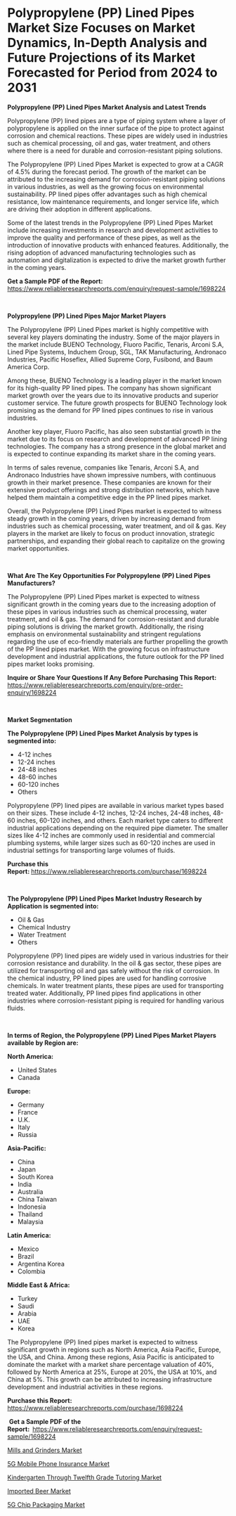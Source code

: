 <p><h1>Polypropylene (PP) Lined Pipes Market Size Focuses on Market Dynamics, In-Depth Analysis and Future Projections of its Market Forecasted for Period from 2024 to 2031</h1></p><p><strong>Polypropylene (PP) Lined Pipes Market Analysis and Latest Trends</strong></p>
<p><p>Polypropylene (PP) lined pipes are a type of piping system where a layer of polypropylene is applied on the inner surface of the pipe to protect against corrosion and chemical reactions. These pipes are widely used in industries such as chemical processing, oil and gas, water treatment, and others where there is a need for durable and corrosion-resistant piping solutions.</p><p>The Polypropylene (PP) Lined Pipes Market is expected to grow at a CAGR of 4.5% during the forecast period. The growth of the market can be attributed to the increasing demand for corrosion-resistant piping solutions in various industries, as well as the growing focus on environmental sustainability. PP lined pipes offer advantages such as high chemical resistance, low maintenance requirements, and longer service life, which are driving their adoption in different applications.</p><p>Some of the latest trends in the Polypropylene (PP) Lined Pipes Market include increasing investments in research and development activities to improve the quality and performance of these pipes, as well as the introduction of innovative products with enhanced features. Additionally, the rising adoption of advanced manufacturing technologies such as automation and digitalization is expected to drive the market growth further in the coming years.</p></p>
<p><strong>Get a Sample PDF of the Report:&nbsp;</strong> <a href="https://www.reliableresearchreports.com/enquiry/request-sample/1698224">https://www.reliableresearchreports.com/enquiry/request-sample/1698224</a></p>
<p>&nbsp;</p>
<p><strong>Polypropylene (PP) Lined Pipes Major Market Players</strong></p>
<p><p>The Polypropylene (PP) Lined Pipes market is highly competitive with several key players dominating the industry. Some of the major players in the market include BUENO Technology, Fluoro Pacific, Tenaris, Arconi S.A, Lined Pipe Systems, Induchem Group, SGL, TAK Manufacturing, Andronaco Industries, Pacific Hoseflex, Allied Supreme Corp, Fusibond, and Baum America Corp.</p><p>Among these, BUENO Technology is a leading player in the market known for its high-quality PP lined pipes. The company has shown significant market growth over the years due to its innovative products and superior customer service. The future growth prospects for BUENO Technology look promising as the demand for PP lined pipes continues to rise in various industries.</p><p>Another key player, Fluoro Pacific, has also seen substantial growth in the market due to its focus on research and development of advanced PP lining technologies. The company has a strong presence in the global market and is expected to continue expanding its market share in the coming years.</p><p>In terms of sales revenue, companies like Tenaris, Arconi S.A, and Andronaco Industries have shown impressive numbers, with continuous growth in their market presence. These companies are known for their extensive product offerings and strong distribution networks, which have helped them maintain a competitive edge in the PP lined pipes market.</p><p>Overall, the Polypropylene (PP) Lined Pipes market is expected to witness steady growth in the coming years, driven by increasing demand from industries such as chemical processing, water treatment, and oil & gas. Key players in the market are likely to focus on product innovation, strategic partnerships, and expanding their global reach to capitalize on the growing market opportunities.</p></p>
<p>&nbsp;</p>
<p><strong>What Are The Key Opportunities For Polypropylene (PP) Lined Pipes Manufacturers?</strong></p>
<p><p>The Polypropylene (PP) Lined Pipes market is expected to witness significant growth in the coming years due to the increasing adoption of these pipes in various industries such as chemical processing, water treatment, and oil & gas. The demand for corrosion-resistant and durable piping solutions is driving the market growth. Additionally, the rising emphasis on environmental sustainability and stringent regulations regarding the use of eco-friendly materials are further propelling the growth of the PP lined pipes market. With the growing focus on infrastructure development and industrial applications, the future outlook for the PP lined pipes market looks promising.</p></p>
<p><strong>Inquire or Share Your Questions If Any Before Purchasing This Report:</strong> <a href="https://www.reliableresearchreports.com/enquiry/pre-order-enquiry/1698224">https://www.reliableresearchreports.com/enquiry/pre-order-enquiry/1698224</a></p>
<p>&nbsp;</p>
<p><strong>Market Segmentation</strong></p>
<p><strong>The Polypropylene (PP) Lined Pipes Market Analysis by types is segmented into:</strong></p>
<p><ul><li>4-12 inches</li><li>12-24 inches</li><li>24-48 inches</li><li>48-60 inches</li><li>60-120 inches</li><li>Others</li></ul></p>
<p><p>Polypropylene (PP) lined pipes are available in various market types based on their sizes. These include 4-12 inches, 12-24 inches, 24-48 inches, 48-60 inches, 60-120 inches, and others. Each market type caters to different industrial applications depending on the required pipe diameter. The smaller sizes like 4-12 inches are commonly used in residential and commercial plumbing systems, while larger sizes such as 60-120 inches are used in industrial settings for transporting large volumes of fluids.</p></p>
<p><strong>Purchase this Report:&nbsp;</strong><a href="https://www.reliableresearchreports.com/purchase/1698224">https://www.reliableresearchreports.com/purchase/1698224</a></p>
<p>&nbsp;</p>
<p><strong>The Polypropylene (PP) Lined Pipes Market Industry Research by Application is segmented into:</strong></p>
<p><ul><li>Oil & Gas</li><li>Chemical Industry</li><li>Water Treatment</li><li>Others</li></ul></p>
<p><p>Polypropylene (PP) lined pipes are widely used in various industries for their corrosion resistance and durability. In the oil & gas sector, these pipes are utilized for transporting oil and gas safely without the risk of corrosion. In the chemical industry, PP lined pipes are used for handling corrosive chemicals. In water treatment plants, these pipes are used for transporting treated water. Additionally, PP lined pipes find applications in other industries where corrosion-resistant piping is required for handling various fluids.</p></p>
<p>&nbsp;</p>
<p><strong>In terms of Region, the Polypropylene (PP) Lined Pipes Market Players available by Region are:</strong></p>
<p>
    <p> <strong> North America: </strong>
        <ul>
            <li>United States</li>
            <li>Canada</li>
        </ul>
        </p> 
    <p> <strong> Europe: </strong>
        <ul>
            <li>Germany</li>
            <li>France</li>
            <li>U.K.</li>
            <li>Italy</li>
            <li>Russia</li>
        </ul>
        </p> 
    <p> <strong> Asia-Pacific: </strong>
        <ul>
            <li>China</li>
            <li>Japan</li>
            <li>South Korea</li>
            <li>India</li>
            <li>Australia</li>
            <li>China Taiwan</li>
            <li>Indonesia</li>
            <li>Thailand</li>
            <li>Malaysia</li>
        </ul>
        </p> 
    <p> <strong> Latin America: </strong>
        <ul>
            <li>Mexico</li>
            <li>Brazil</li>
            <li>Argentina Korea</li>
            <li>Colombia</li>
        </ul>
        </p> 
    <p> <strong> Middle East & Africa: </strong>
        <ul>
            <li>Turkey</li>
            <li>Saudi</li>
            <li>Arabia</li>
            <li>UAE</li>
            <li>Korea</li>
        </ul>
    </p>
    </p>
<p><p>The Polypropylene (PP) lined pipes market is expected to witness significant growth in regions such as North America, Asia Pacific, Europe, the USA, and China. Among these regions, Asia Pacific is anticipated to dominate the market with a market share percentage valuation of 40%, followed by North America at 25%, Europe at 20%, the USA at 10%, and China at 5%. This growth can be attributed to increasing infrastructure development and industrial activities in these regions.</p></p>
<p><strong>Purchase this Report: </strong><a href="https://www.reliableresearchreports.com/purchase/1698224">https://www.reliableresearchreports.com/purchase/1698224</a></p>
<p>&nbsp;<strong>Get a Sample PDF of the Report:&nbsp;&nbsp;</strong><a href="https://www.reliableresearchreports.com/enquiry/request-sample/1698224">https://www.reliableresearchreports.com/enquiry/request-sample/1698224</a></p>
<p><strong></strong></p>
<p><p><a href="https://github.com/okotobwrhuteie/Market-Research-Report-List-1/blob/main/mills-and-grinders-market.md">Mills and Grinders Market</a></p><p><a href="https://medium.com/@doriscampbell78/5g-mobile-phone-insurance-market-trends-forecast-and-competitive-analysis-to-2031-67cb58266b83">5G Mobile Phone Insurance Market</a></p><p><a href="https://medium.com/@dianeharris83/kindergarten-through-twelfth-grade-tutoring-market-research-report-its-history-and-forecast-2024-91caa09202b4">Kindergarten Through Twelfth Grade Tutoring Market</a></p><p><a href="https://github.com/myacatherineblakecaczo9vcsw/Market-Research-Report-List-1/blob/main/imported-beer-market.md">Imported Beer Market</a></p><p><a href="https://medium.com/@doriscampbell78/5g-chip-packaging-market-size-and-market-trends-complete-industry-overview-2024-to-2031-6bc947c88d3d">5G Chip Packaging Market</a></p></p>